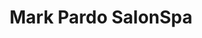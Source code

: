 ---
title: "Mark Pardo SalonSpa"
url: /albuquerque/mark-pardo-salonspa-louisiana-boulevard-northeast/
shop: Kosmetik
---